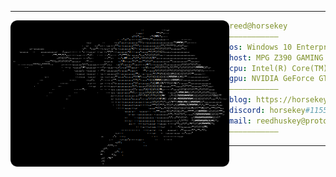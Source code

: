 <hr>

<img align="left" src="coldy.png" width="350" /> 

```yaml
reed@horsekey
———————————
os: Windows 10 Enterprise x86-64
host: MPG Z390 GAMING EDGE AC (MS-7B17)
cpu: Intel(R) Core(TM) i9-9900K CPU @ 3.60GHz 3.60 GHz
gpu: NVIDIA GeForce GTX 970 :crying_cat_face:
———————————
blog: https://horsekey.github.io
discord: horsekey#1155
mail: reedhuskey@proton.me
———————————
```

<hr>

